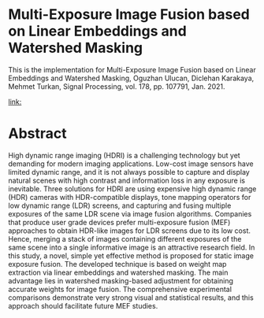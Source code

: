 # Multi-Exposure Image Fusion based on Linear Embeddings and Watershed Masking
This is the implementation for Multi-Exposure Image Fusion based on Linear Embeddings and Watershed Masking, Oguzhan Ulucan, Diclehan Karakaya, Mehmet Turkan, Signal Processing,  vol. 178, pp. 107791, Jan. 2021.

 
[link:](https://www.sciencedirect.com/science/article/pii/S0165168420303352)

# Abstract

High dynamic range imaging (HDRI) is a challenging technology but yet demanding for modern imaging applications. Low-cost image sensors have limited dynamic range, and it is not always possible to capture and display natural scenes with high contrast and information loss in any exposure is inevitable. Three solutions for HDRI are using expensive high dynamic range (HDR) cameras with HDR-compatible displays, tone mapping operators for low dynamic range (LDR) screens, and capturing and fusing multiple exposures of the same LDR scene via image fusion algorithms. Companies that produce user grade devices prefer multi-exposure fusion (MEF) approaches to obtain HDR-like images for LDR screens due to its low cost. Hence, merging a stack of images containing different exposures of the same scene into a single informative image is an attractive research field. In this study, a novel, simple yet effective method is proposed for static image exposure fusion. The developed technique is based on weight map extraction via linear embeddings and watershed masking. The main advantage lies in watershed masking-based adjustment for obtaining accurate weights for image fusion. The comprehensive experimental comparisons demonstrate very strong visual and statistical results, and this approach should facilitate future MEF studies.
